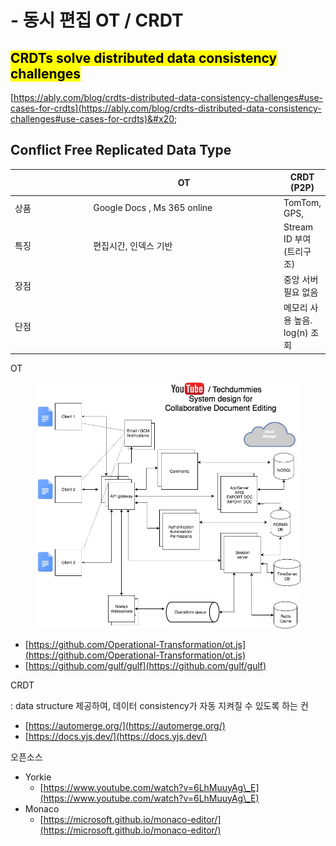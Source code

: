 # - 동시 편집 OT / CRDT

## <mark style="background-color:yellow;">CRDTs solve distributed data consistency challenges</mark>

[https://ably.com/blog/crdts-distributed-data-consistency-challenges#use-cases-for-crdts](https://ably.com/blog/crdts-distributed-data-consistency-challenges#use-cases-for-crdts)&#x20;

## Conflict Free Replicated Data Type

<table><thead><tr><th width="117"></th><th width="305">OT</th><th>CRDT (P2P)</th></tr></thead><tbody><tr><td>상품</td><td>Google Docs , Ms 365 online</td><td>TomTom,  GPS, </td></tr><tr><td>특징</td><td>편집시간, 인덱스 기반</td><td>Stream ID 부여(트리구조)</td></tr><tr><td>장점</td><td></td><td>중앙 서버 필요 없음</td></tr><tr><td>단점</td><td></td><td>메모리 사용 높음.  log(n) 조회</td></tr></tbody></table>



OT

<figure><img src="../../../.gitbook/assets/image (4) (1) (1).png" alt=""><figcaption></figcaption></figure>

* [https://github.com/Operational-Transformation/ot.js](https://github.com/Operational-Transformation/ot.js)
* [https://github.com/gulf/gulf](https://github.com/gulf/gulf)

CRDT

: data structure  제공하여, 데이터 consistency가 자동 지켜질 수 있도록 하는 컨

* [https://automerge.org/](https://automerge.org/)
* [https://docs.yjs.dev/](https://docs.yjs.dev/)



오픈소스

* &#x20;Yorkie
  * [https://www.youtube.com/watch?v=6LhMuuyAg\_E](https://www.youtube.com/watch?v=6LhMuuyAg\_E)
* Monaco
  * [https://microsoft.github.io/monaco-editor/](https://microsoft.github.io/monaco-editor/)
